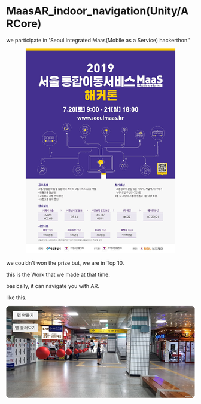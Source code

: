 # MaasAR_indoor_navigation(Unity/ARCore)


we participate in 'Seoul Integrated Maas(Mobile as a Service) hackerthon.' 






<p align="center">
<img src="hackerthon.jpg"  width="400" heigth="600"/>
</p>







we couldn't won the prize but, we are in Top 10. 

this is the Work that we made at that time.

basically, it can navigate you with AR.

like this.






![demo](demo.png)




